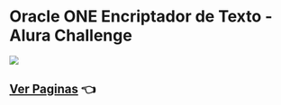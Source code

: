 # Oracle ONE Encriptador de Texto - Alura Challenge

![](https://i.imgur.com/zilrN3h.png)

## [Ver Paginas](https://kelvinfbr.github.io/Encriptador/) 👈
